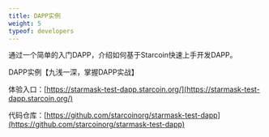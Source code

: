 ```yaml
---
title: DAPP实例
weight: 5
typeof: developers
---
```


通过一个简单的入门DAPP，介绍如何基于Starcoin快速上手开发DAPP。

<!--more-->

DAPP实例【九浅一深，掌握DAPP实战】

体验入口：[https://starmask-test-dapp.starcoin.org/](https://starmask-test-dapp.starcoin.org/)

代码仓库：[https://github.com/starcoinorg/starmask-test-dapp](https://github.com/starcoinorg/starmask-test-dapp)